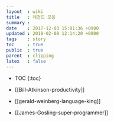 ```yaml
---
layout  : wiki
title   : 레전드 모음
summary :
date    : 2017-12-03 15:01:36 +0900
updated : 2018-02-08 12:14:20 +0900
tags    : story
toc     : true
public  : true
parent  : clipping
latex   : false
---
```

* TOC
{:toc}

* [[Bill-Atkinson-productivity]]
* [[gerald-weinberg-language-king]]
* [[James-Gosling-super-programmer]]

